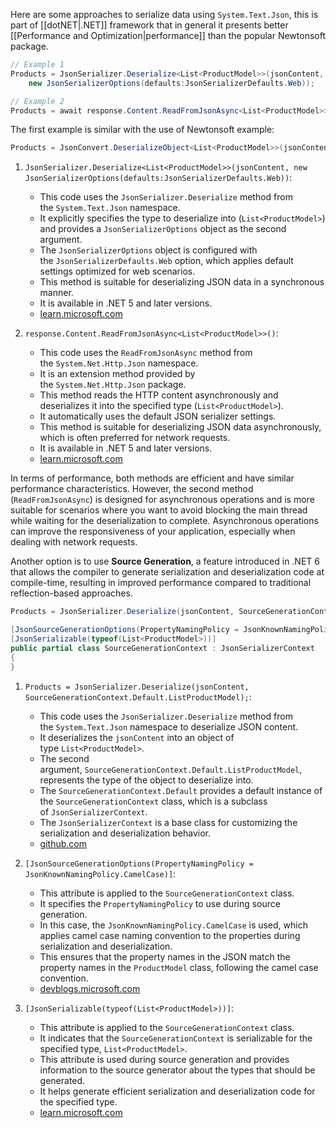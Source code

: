 Here are some approaches to serialize data using `System.Text.Json`, this is part of [[dotNET|.NET]] framework that in general it presents better [[Performance and Optimization|performance]] than the popular Newtonsoft package. 

```csharp
// Example 1
Products = JsonSerializer.Deserialize<List<ProductModel>>(jsonContent,
	new JsonSerializerOptions(defaults:JsonSerializerDefaults.Web)); 

// Example 2
Products = await response.Content.ReadFromJsonAsync<List<ProductModel>>();  
```

The first example is similar with the use of Newtonsoft example:

```csharp
Products = JsonConvert.DeserializeObject<List<ProductModel>>(jsonContent)
```


1. `JsonSerializer.Deserialize<List<ProductModel>>(jsonContent, new JsonSerializerOptions(defaults:JsonSerializerDefaults.Web))`:
    - This code uses the `JsonSerializer.Deserialize` method from the `System.Text.Json` namespace.
    - It explicitly specifies the type to deserialize into (`List<ProductModel>`) and provides a `JsonSerializerOptions` object as the second argument.
    - The `JsonSerializerOptions` object is configured with the `JsonSerializerDefaults.Web` option, which applies default settings optimized for web scenarios.
    - This method is suitable for deserializing JSON data in a synchronous manner.
    - It is available in .NET 5 and later versions.
    - [learn.microsoft.com](https://learn.microsoft.com/en-us/dotnet/standard/serialization/system-text-json/how-to)

2. `response.Content.ReadFromJsonAsync<List<ProductModel>>()`:
    - This code uses the `ReadFromJsonAsync` method from the `System.Net.Http.Json` namespace.
    - It is an extension method provided by the `System.Net.Http.Json` package.
    - This method reads the HTTP content asynchronously and deserializes it into the specified type (`List<ProductModel>`).
    - It automatically uses the default JSON serializer settings.
    - This method is suitable for deserializing JSON data asynchronously, which is often preferred for network requests.
    - It is available in .NET 5 and later versions.
    - [learn.microsoft.com](https://learn.microsoft.com/en-us/dotnet/api/system.net.http.json.httpcontentjsonextensions.readfromjsonasync?view=net-7.0)

In terms of performance, both methods are efficient and have similar performance characteristics. However, the second method (`ReadFromJsonAsync`) is designed for asynchronous operations and is more suitable for scenarios where you want to avoid blocking the main thread while waiting for the deserialization to complete. Asynchronous operations can improve the responsiveness of your application, especially when dealing with network requests.

Another option is to use **Source Generation**, a feature introduced in .NET 6 that allows the compiler to generate serialization and deserialization code at compile-time, resulting in improved performance compared to traditional reflection-based approaches.

```csharp
Products = JsonSerializer.Deserialize(jsonContent, SourceGenerationContext.Default.ListProductModel);

[JsonSourceGenerationOptions(PropertyNamingPolicy = JsonKnownNamingPolicy.CamelCase)]
[JsonSerializable(typeof(List<ProductModel>))]
public partial class SourceGenerationContext : JsonSerializerContext
{
}
```

1. `Products = JsonSerializer.Deserialize(jsonContent, SourceGenerationContext.Default.ListProductModel);`:
    - This code uses the `JsonSerializer.Deserialize` method from the `System.Text.Json` namespace to deserialize JSON content.
    - It deserializes the `jsonContent` into an object of type `List<ProductModel>`.
    - The second argument, `SourceGenerationContext.Default.ListProductModel`, represents the type of the object to deserialize into.
    - The `SourceGenerationContext.Default` provides a default instance of the `SourceGenerationContext` class, which is a subclass of `JsonSerializerContext`.
    - The `JsonSerializerContext` is a base class for customizing the serialization and deserialization behavior.
    - [github.com](https://docs.microsoft.com/en-us/dotnet/api/system.text.json.jsonserializer.deserialize?view=net-7.0)

2. `[JsonSourceGenerationOptions(PropertyNamingPolicy = JsonKnownNamingPolicy.CamelCase)]`:
    - This attribute is applied to the `SourceGenerationContext` class.
    - It specifies the `PropertyNamingPolicy` to use during source generation.
    - In this case, the `JsonKnownNamingPolicy.CamelCase` is used, which applies camel case naming convention to the properties during serialization and deserialization.
    - This ensures that the property names in the JSON match the property names in the `ProductModel` class, following the camel case convention.
    - [devblogs.microsoft.com](https://docs.microsoft.com/en-us/dotnet/api/system.text.json.serialization.jsonsourcegenerationoptions.propertynamingpolicy?view=net-7.0)

3. `[JsonSerializable(typeof(List<ProductModel>))]`:
    - This attribute is applied to the `SourceGenerationContext` class.
    - It indicates that the `SourceGenerationContext` is serializable for the specified type, `List<ProductModel>`.
    - This attribute is used during source generation and provides information to the source generator about the types that should be generated.
    - It helps generate efficient serialization and deserialization code for the specified type.
    - [learn.microsoft.com](https://docs.microsoft.com/en-us/dotnet/api/system.text.json.serialization.jsonserializableattribute?view=net-7.0)
